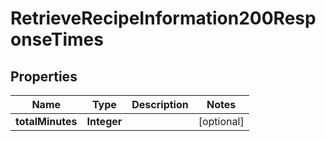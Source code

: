 

# RetrieveRecipeInformation200ResponseTimes


## Properties

| Name | Type | Description | Notes |
|------------ | ------------- | ------------- | -------------|
|**totalMinutes** | **Integer** |  |  [optional] |



